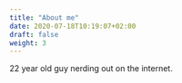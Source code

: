 ```yaml
---
title: "About me"
date: 2020-07-18T10:19:07+02:00
draft: false
weight: 3
---
```


22 year old guy nerding out on the internet.
